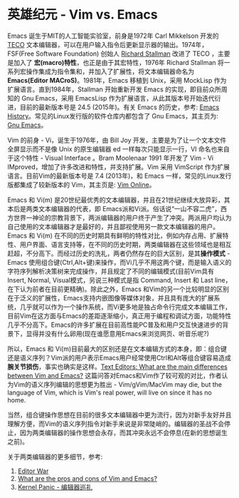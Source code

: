 英雄纪元 - Vim vs. Emacs
========================

Emacs 诞生于MIT的人工智能实验室，前身是1972年 Carl Mikkelson 开发的 [TECO](http://www.emacswiki.org/emacs/TECO) 文本编辑器，可以在用户输入指令后更新显示器的输出。1974年，FSF(Free Software Foundation) 创始人 [Richard Stallman](http://www.emacswiki.org/emacs/RichardStallman) 改进了 TECO ，主要是加入了 **宏(macro)特性**，也正是由于其宏特性，1976年 Richard Stallman 将一系列宏操作集成为指令集和，并加入了扩展性，将文本编辑器命名为 **Emacs(Editor MACroS)**。1981年，Emacs 移植到 Unix，采用 MockLisp 作为扩展语言。直到1984年，Stallman 开始重新开发 Emacs 的实现，即目前众所周知的 Gnu Emacs，采用 EmacsLisp 作为扩展语言，从此其版本号开始迭代衍进，目前的最新版本号是 24.5 (2015年)。有关 Emacs 的历史，参考: [Emacs History](http://www.emacswiki.org/emacs/EmacsHistory)。常见的Linux发行版的软件仓库内都包含了 Gnu Emacs，其主页为: [Gnu Emacs](https://www.gnu.org/software/emacs/)。

Vim 的前身 - Vi，诞生于1976年，由 Bill Joy 开发，主要是为了让一个文本文件全屏显示而不是像 Unix 的原生编辑器 ed 一样每次只能显示一行，VI 命名也来自于这个特性 - Visual Interface 。Bram Moolenaar 1991 年开发了 Vim - Vi IMproved，增加了许多改进和特性，并支持扩展。Vim 采用 VimScript 作为扩展语言。目前Vim的最新版本号是 7.4 (2013年)，和 Emacs 一样，常见的Linux发行版都集成了较新版本的 Vim，其主页是: [Vim Online](http://www.vim.org/index.php)。

Emacs 和 Vi(m) 是20世纪最优秀的文本编辑器，并且在21世纪继续大放异彩，其本后是两类文本编辑器的代表，即 Emacs派和Vi派。俗话说“一山不容二虎”，西方世界一神论的宗教背景下，两派编辑器的用户终于产生了冲突。两派用户均认为自己使用的文本编辑器才是最好的，并且鄙视使用另一款文本编辑器的用户。Emacs 和 Vi(m) 在不同的历史时期具有鲜明的特性对比，例如内存占用、扩展特性、用户界面、语言支持等，在不同的历史时期，两类编辑器在这些领域也是相互赶超，不分高下。而经过历史的洗礼，两者仍然存在的巨大区别，是其**操作模式** - Emacs 使用组合键(Ctrl,Alt+键)来操作，而Vi几乎不用这两个键，而是输入语义的字符序列解析决策树来完成操作，并且规定了不同的编辑模式(目前Vim具有 Insert, Normal, Visual模式，另说三种模式是指 Command, Insert 和 Last line，在下认为前者在目前更精确)。除此之外，Emacs 和Vim的另一个比较明显的区别在于泛义的扩展性，Emacs支持内嵌图像等媒体对象，并且具有庞大的扩展系统，几乎就可以作为一个操作系统，而Vi更多地是独占命令行完成文本编辑工作，目前Vim在这方面与Emacs的差距逐渐缩小，真正用于编程和调试方面，功能特性几乎不分高下。Emacs的许多扩展在目前高性能PC普及和用户交互快速进步的背景下，显得并没有什么卵用(现在谁愿意用Emacs来浏览网页、听音乐呢?)

所以，Emacs 和 Vi(m)目前最大的区别还是在文本编辑方式的本身，即：组合键还是语义序列？Vim派的用户表示Emacs用户经常使用Ctrl和Alt等组合键容易造成**腕关节损伤**，事实也确实是这样。[Text Editors: What are the main differences between Vim and Emacs?](https://www.quora.com/Text-Editors/What-are-the-main-differences-between-Vim-and-Emacs) 这篇问答对Emacs和Vim作了较可观的对比，作者认为Vim的语义序列编辑的思想更为胜出 - Vim/gVim/MacVim may die, but the language of Vim, which is Vim's real power, will live on since it has no home.

当然，组合键操作思想在目前的很多文本编辑器中更为流行，因为对新手友好并且理解方便，而Vim的语义序列指令对新手来说是非常陡峭的。编辑器的圣战不会停止，因为两类编辑器的操作思想会永存，而其冲突永远不会停息(在新的思想诞生之前)。

关于两类编辑器的更多细节，参考:
1. [Editor War](https://en.wikipedia.org/wiki/Editor_war)
2. [What are the pros and cons of Vim and Emacs?](http://unix.stackexchange.com/questions/986/what-are-the-pros-and-cons-of-vim-and-emacs)
3. [Kernel Panic - 编辑器巡礼](https://ipn.li/kernelpanic/4/)
